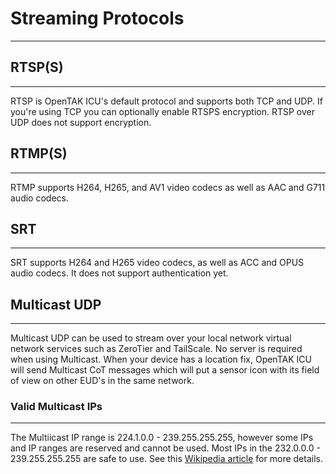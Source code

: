 # Streaming Protocols

***

## RTSP(S)

***

RTSP is OpenTAK ICU's default protocol and supports both TCP and UDP. If you're using TCP you can optionally enable
RTSPS encryption. RTSP over UDP does not support encryption. 

## RTMP(S)

***

RTMP supports H264, H265, and AV1 video codecs as well as AAC and G711 audio codecs.

## SRT

***

SRT supports H264 and H265 video codecs, as well as ACC and OPUS audio codecs. It does not support authentication yet.

## Multicast UDP

***

Multicast UDP can be used to stream over your local network virtual network services such as ZeroTier and TailScale.
No server is required when using Multicast. When your device has a location fix, OpenTAK ICU will send Multicast
CoT messages which will put a sensor icon with its field of view on other EUD's in the same network.

### Valid Multicast IPs

***

The Multiicast IP range is 224.1.0.0 - 239.255.255.255, however some IPs and IP ranges are reserved and cannot be used.
Most IPs in the 232.0.0.0 - 239.255.255.255 are safe to use. See this [Wikipedia article](https://en.wikipedia.org/wiki/Multicast_address)
for more details. 